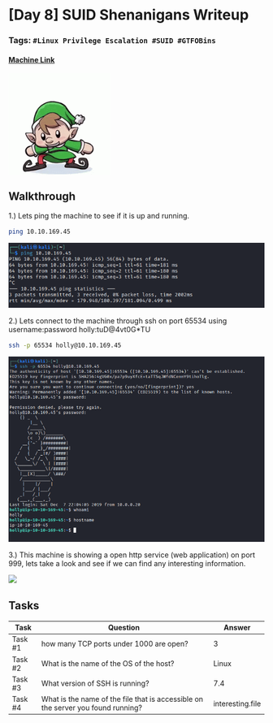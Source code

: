 # [Day 8] SUID Shenanigans Writeup
### Tags: `#Linux Privilege Escalation #SUID #GTFOBins`
#### [Machine Link](https://tryhackme.com/room/25daysofchristmas)

<img src='imgs/advent2019day8.gif' width='200' align='center'>

## Walkthrough

1.) Lets ping the machine to see if it is up and running.

```bash
ping 10.10.169.45
```

![](imgs/ping.png)

2.) Lets connect to the machine through ssh on port 65534 using username:password holly:tuD@4vt0G*TU

```bash
ssh -p 65534 holly@10.10.169.45
```

![](imgs/ssh.png)

3.) This machine is showing a open http service (web application) on port 999, lets take a look and see if we can find any interesting information.

![](imgs/webapp.png)

## Tasks
| Task | Question | Answer |
| --- | --- | --- |
| Task #1 | how many TCP ports under 1000 are open? | 3 |
| Task #2 | What is the name of the OS of the host? | Linux |
| Task #3 | What version of SSH is running? | 7.4 |
| Task #4 | What is the name of the file that is accessible on the server you found running? | interesting.file |






